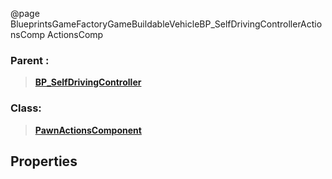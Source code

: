 @page BlueprintsGameFactoryGameBuildableVehicleBP_SelfDrivingControllerActionsComp ActionsComp
### Parent :
<b><a href="_blueprints_game_factory_game_buildable_vehicle_b_p__self_driving_controller.html"><blockquote>BP_SelfDrivingController</blockquote></a></b>
### Class:
<b><a href="_class_script_pawn_actions_component.html"><blockquote>PawnActionsComponent</blockquote></a></b>
## Properties
